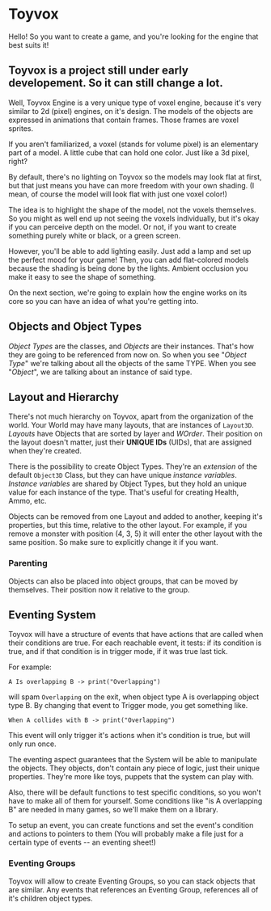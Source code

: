 # Toyvox

Hello! So you want to create a game, and you're looking for the engine
that best suits it!

## <aside class="notice">Toyvox is a project still under early developement. So it can still change a lot.</aside>

Well, Toyvox Engine is a very unique type of voxel engine, because it's very
similar to 2d (pixel) engines, on it's design. The models of the objects
are expressed in animations that contain frames. Those frames are voxel sprites.

If you aren't familiarized, a voxel (stands for volume pixel) is an elementary
part of a model. A little cube that can hold one color. Just like a 3d pixel, right?

By default, there's no lighting on Toyvox so the models may look flat at first, but
that just means you have can more freedom with your own shading. (I mean, of course the
model will look flat with just one voxel color!)

The idea is to highlight the shape of the model, not the voxels themselves.
So you might as well end up not seeing the voxels individually, but it's okay if you
can perceive depth on the model. Or not, if you want to create something purely white
or black, or a green screen.

However, you'll be able to add lighting easily. Just add a lamp and set up the perfect
mood for your game! Then, you can add flat-colored models because the shading is being
done by the lights. Ambient occlusion you make it easy to see the shape of something.

On the next section, we're going to explain how the engine works on its core
so you can have an idea of what you're getting into.

## Objects and Object Types

_Object Types_ are the classes, and _Objects_ are their instances.
That's how they are going to be referenced from now on. 
So when you see "_Object Type_" we're talking about all the objects
of the same TYPE. When you see "_Object_", we are talking about an instance 
of said type.

## Layout and Hierarchy

There's not much hierarchy on Toyvox, apart from the organization of the world.
Your World may have many layouts, that are instances of `Layout3D`.
_Layouts_ have Objects that are sorted by layer and _WOrder_.
Their position on the layout doesn't matter, just their **UNIQUE IDs** (UIDs),
that are assigned when they're created.

There is the possibility to create Object Types. They're an _extension_ of the default
`Object3D` Class, but they can have unique _instance variables_.
_Instance variables_ are shared by Object Types, but they hold an unique value for
each instance of the type. That's useful for creating Health, Ammo, etc.

Objects can be removed from one Layout and added to another, keeping it's properties,
but this time, relative to the other layout.
For example, if you remove a monster with position (4, 3, 5) it will enter the other
layout with the same position. So make sure to explicitly change it if you want.

### Parenting

Objects can also be placed into object groups, that can be moved by themselves.
Their position now it relative to the group.

## Eventing System

Toyvox will have a structure of events that have actions that are called when their
conditions are true. For each reachable event, it tests: if its condition is true,
and if that condition is in trigger mode, if it was true last tick.

For example:

`A Is overlapping B -> print("Overlapping")`

will spam `Overlapping` on the exit, when object type A is overlapping object type B.
By changing that event to Trigger mode, you get something like.

`When A collides with B -> print("Overlapping")`

This event will only trigger it's actions when it's condition is true,
but will only run once.

The eventing aspect guarantees that the System will be able to manipulate the objects.
They objects, don't contain any piece of logic, just their unique properties.
They're more like toys, puppets that the system can play with.

Also, there will be default functions to test specific conditions, so you won't have to make all of them for yourself.
Some conditions like "is A overlapping B" are needed in many games, so we'll make them on a library.

To setup an event, you can create functions and set the event's condition and actions to pointers to them
(You will probably make a file just for a certain type of events -- an eventing sheet!)

### Eventing Groups

Toyvox will allow to create Eventing Groups, so you can stack objects that are similar.
Any events that references an Eventing Group, references all of it's children object types.
